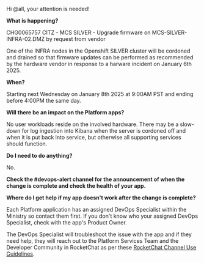 Hi @all, your attention is needed! 

**What is happening?**

CHG0065757 CITZ - MCS SILVER - Upgrade firmware on MCS-SILVER-INFRA-02.DMZ by request from vendor

One of the INFRA nodes in the Openshift SILVER cluster will be cordoned and drained so that firmware updates can be performed as recommended by the hardware vendor in response to a harware incident on January 6th 2025.

**When?**

Starting next Wednesday on January 8th 2025 at 9:00AM PST and ending before 4:00PM the same day.

**Will there be an impact on the Platform apps?**

No user workloads reside on the involved hardware. There may be a slow-down for log ingestion into Kibana when the server is cordoned off and when it is put back into service, but otherwise all supporting services should function.

**Do I need to do anything?**

No.

**Check the #devops-alert channel for the announcement of when the change is complete and check the health of your app.**

**Where do I get help if my app doesn't work after the change is complete?**

Each Platform application has an assigned DevOps Specialist within the Ministry so contact them first. If you don't know who your assigned DevOps Specialist, check with the app's Product Owner.

The DevOps Specialist will troubleshoot the issue with the app and if they need help, they will reach out to the Platform Services Team and the Developer Community in RocketChat as per these [RocketChat Channel Use Guidelines](https://developer.gov.bc.ca/docs/default/component/bc-developer-guide/rocketchat/rocketchat-channel-descriptions/).
